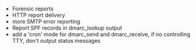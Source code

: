 
* Forensic reports
* HTTP report delivery
* more SMTP error reporting
* Report SPF records in dmarc_lookup output
* add a 'cron' mode for dmarc_send and dmarc_receive, if no controlling TTY,
  don't output status messages
